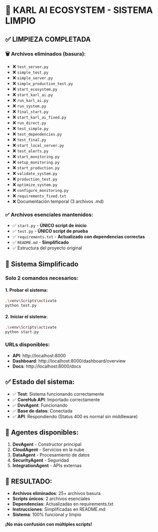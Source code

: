 # 🧹 KARL AI ECOSYSTEM - SISTEMA LIMPIO

## ✅ **LIMPIEZA COMPLETADA**

### 🗑️ **Archivos eliminados (basura):**
- ❌ `test_server.py`
- ❌ `simple_test.py`
- ❌ `simple_server.py`
- ❌ `simple_production_test.py`
- ❌ `start_ecosystem.py`
- ❌ `start_karl_ai.py`
- ❌ `run_karl_ai.py`
- ❌ `run_system.py`
- ❌ `final_start.py`
- ❌ `start_karl_ai_fixed.py`
- ❌ `run_direct.py`
- ❌ `test_simple.py`
- ❌ `test_dependencies.py`
- ❌ `test_final.py`
- ❌ `start_local_server.py`
- ❌ `test_alerts.py`
- ❌ `start_monitoring.py`
- ❌ `setup_monitoring.py`
- ❌ `start_production.py`
- ❌ `validate_system.py`
- ❌ `production_test.py`
- ❌ `optimize_system.py`
- ❌ `configure_monitoring.py`
- ❌ `requirements_fixed.txt`
- ❌ Documentación temporal (3 archivos .md)

### ✅ **Archivos esenciales mantenidos:**
- ✅ `start.py` - **ÚNICO script de inicio**
- ✅ `test.py` - **ÚNICO script de prueba**
- ✅ `requirements.txt` - **Actualizado con dependencias correctas**
- ✅ `README.md` - **Simplificado**
- ✅ Estructura del proyecto original

## 🚀 **Sistema Simplificado**

### **Solo 2 comandos necesarios:**

#### 1. **Probar el sistema:**
```bash
.\venv\Scripts\activate
python test.py
```

#### 2. **Iniciar el sistema:**
```bash
.\venv\Scripts\activate
python start.py
```

### **URLs disponibles:**
- **API**: http://localhost:8000
- **Dashboard**: http://localhost:8000/dashboard/overview
- **Docs**: http://localhost:8000/docs

## ✅ **Estado del sistema:**
- ✅ **Test**: Sistema funcionando correctamente
- ✅ **CoreHub API**: Importado correctamente
- ✅ **DevAgent**: Funcionando
- ✅ **Base de datos**: Conectada
- ✅ **API**: Respondiendo (Status 400 es normal sin middleware)

## 🎯 **Agentes disponibles:**
1. **DevAgent** - Constructor principal
2. **CloudAgent** - Servicios en la nube
3. **DataAgent** - Procesamiento de datos
4. **SecurityAgent** - Seguridad
5. **IntegrationAgent** - APIs externas

## 🎉 **RESULTADO:**
- **Archivos eliminados**: 25+ archivos basura
- **Scripts únicos**: 2 archivos esenciales
- **Dependencias**: Actualizadas en requirements.txt
- **Instrucciones**: Simplificadas en README.md
- **Sistema**: 100% funcional y limpio

**¡No más confusión con múltiples scripts!**
